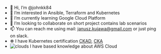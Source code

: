 - 👋 Hi, I’m @johnkk84
- 👀 I’m interested in Ansible, Terraform and Kubernetes
- 🌱 I’m currently learning Google Cloud Platform
- 💞️ I’m looking to collaborate on short project contains lab scenarios
- 📫 You can reach me using mail: janusz.kujawa@gmail.com or just ping on slack.
- ☸️ I have Kubernetes certification [CKAD](https://www.credly.com/badges/f7cedcc7-b5a5-4d2f-b28c-1484a709f29f/public_url), [CKA](https://www.credly.com/badges/a3fa5f29-0755-4074-829e-bee3db2c1b68?source=linked_in_profile)
- ![clouds](https://user-images.githubusercontent.com/19688433/188316355-500c4585-f7a2-4cc5-9657-56b433c92701.svg) I have based knowledge about AWS Cloud

<!---
johnkk84/johnkk84 is a ✨ special ✨ repository because its `README.md` (this file) appears on your GitHub profile.
You can click the Preview link to take a look at your changes.
--->

